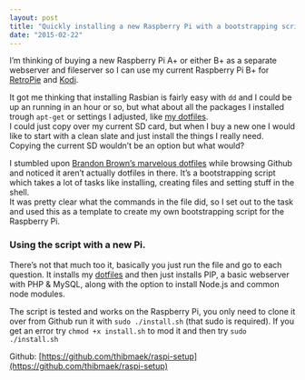 ```yaml
---
layout: post
title: "Quickly installing a new Raspberry Pi with a bootstrapping script"
date: "2015-02-22"
---
```


I’m thinking of buying a new Raspberry Pi A+ or either B+ as a separate webserver and fileserver so I can use my current Raspberry Pi B+ for [RetroPie](https://blog.petrockblock.com/retropie/) and [Kodi](https://kodi.tv/).

It got me thinking that installing Rasbian is fairly easy with `dd` and I could be up an running in an hour or so, but what about all the packages I installed trough `apt-get` or settings I adjusted, like [my dotfiles](https://blog.thibmaekelbergh.be/supercharging-the-raspberry-pi-for-terminal).  
I could just copy over my current SD card, but when I buy a new one I would like to start with a clean slate and just install the things I really need.  
Copying the current SD wouldn’t be an option but what would?

I stumbled upon [Brandon Brown’s marvelous dotfiles](https://github.com/brandonb927/dotfiles) while browsing Github and noticed it aren’t actually dotfiles in there. It’s a bootstrapping script which takes a lot of tasks like installing, creating files and setting stuff in the shell.  
It was pretty clear what the commands in the file did, so I set out to the task and used this as a template to create my own bootstrapping script for the Raspberry Pi.

### Using the script with a new Pi.

There’s not that much too it, basically you just run the file and go to each question.
It installs my [dotfiles](https://github.com/thibmaek/raspi-dotfiles) and then just installs PIP, a basic webserver with PHP & MySQL, along with the option to install Node.js and common node modules.

The script is tested and works on the Raspberry Pi, you only need to clone it over from Github run it with `sudo ./install.sh` (that sudo is required).
If you get an error try `chmod +x install.sh` to mod it and then try `sudo ./install.sh`

Github: [https://github.com/thibmaek/raspi-setup](https://github.com/thibmaek/raspi-setup)
